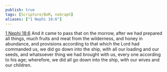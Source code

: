 ```yaml
---
publish: true
tags: [Scripture/BoM, noGraph]
aliases: ["1 Nephi 18:6"]
---
```

[1 Nephi 18:6](https://churchofjesuschrist.org/study/scriptures/bofm/1-ne/18?lang=eng&id=p6#p6) And it came to pass that on the morrow, after we had prepared all things, much fruits and meat from the wilderness, and honey in abundance, and provisions according to that which the Lord had commanded us, we did go down into the ship, with all our loading and our seeds, and whatsoever thing we had brought with us, every one according to his age; wherefore, we did all go down into the ship, with our wives and our children.
